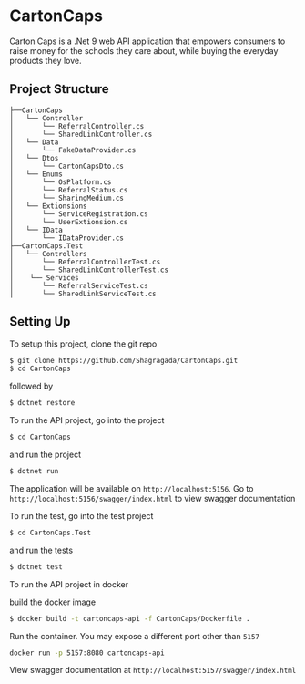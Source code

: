 # CartonCaps

Carton Caps is a .Net 9 web API application that empowers consumers to raise money for the schools they care about, while buying the everyday products they love.

## Project Structure

```
├──CartonCaps
│   └── Controller
│       └── ReferralController.cs
│       └── SharedLinkController.cs
│   └── Data
│       └── FakeDataProvider.cs
│   └── Dtos
│       └── CartonCapsDto.cs
│   └── Enums
│       └── OsPlatform.cs
│       └── ReferralStatus.cs
│       └── SharingMedium.cs
│   └── Extionsions
│       └── ServiceRegistration.cs
│       └── UserExtionsion.cs
│   └── IData
│       └── IDataProvider.cs
├──CartonCaps.Test
│   └── Controllers
│       └── ReferralControllerTest.cs
│       └── SharedLinkControllerTest.cs
│    └── Services
│       └── ReferralServiceTest.cs
│       └── SharedLinkServiceTest.cs

```

## Setting Up

To setup this project, clone the git repo

```sh
$ git clone https://github.com/Shagragada/CartonCaps.git
$ cd CartonCaps
```

followed by

```sh
$ dotnet restore
```

To run the API project, go into the project

```sh
$ cd CartonCaps
```

and run the project

```sh
$ dotnet run
```

The application will be available on `http://localhost:5156`.
Go to `http://localhost:5156/swagger/index.html` to view swagger documentation

To run the test, go into the test project

```sh
$ cd CartonCaps.Test
```

and run the tests

```sh
$ dotnet test
```

To run the API project in docker

build the docker image

```sh
$ docker build -t cartoncaps-api -f CartonCaps/Dockerfile .
```

Run the container. You may expose a different port other than `5157`

```sh
docker run -p 5157:8080 cartoncaps-api
```

View swagger documentation at
`http://localhost:5157/swagger/index.html`
